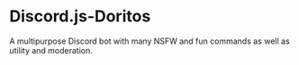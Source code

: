 # Discord.js-Doritos
A multipurpose Discord bot with many NSFW and fun commands as well as utility and moderation. 
